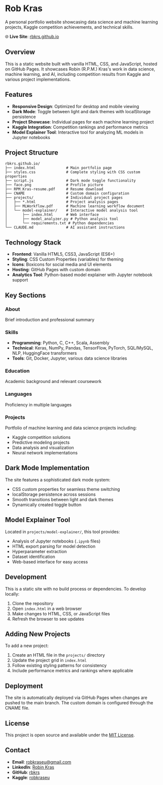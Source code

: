 # Rob Kras

A personal portfolio website showcasing data science and machine learning projects, Kaggle competition achievements, and technical skills.

🌐 **Live Site**: [rbkrs.github.io](https://rbkrs.github.io)

## Overview

This is a static website built with vanilla HTML, CSS, and JavaScript, hosted on GitHub Pages. It showcases Robin (R.P.M.) Kras's work in data science, machine learning, and AI, including competition results from Kaggle and various project implementations.

## Features

- **Responsive Design**: Optimized for desktop and mobile viewing
- **Dark Mode**: Toggle between light and dark themes with localStorage persistence
- **Project Showcase**: Individual pages for each machine learning project
- **Kaggle Integration**: Competition rankings and performance metrics
- **Model Explainer Tool**: Interactive tool for analyzing ML models in Jupyter notebooks

## Project Structure

```
rbkrs.github.io/
├── index.html              # Main portfolio page
├── styles.css              # Complete styling with CSS custom properties
├── script.js               # Dark mode toggle functionality
├── face.png                # Profile picture
├── RPM_Kras-resume.pdf     # Resume download
├── CNAME                   # Custom domain configuration
├── projects/               # Individual project pages
│   ├── *.html              # Project analysis pages
│   ├── MLWorkflow.pdf      # Machine learning workflow document
│   └── model-explainer/    # Interactive model analysis tool
│       ├── index.html      # Web interface
│       ├── model_analyzer.py # Python analysis tool
│       └── requirements.txt # Python dependencies
└── CLAUDE.md               # AI assistant instructions
```

## Technology Stack

- **Frontend**: Vanilla HTML5, CSS3, JavaScript (ES6+)
- **Styling**: CSS Custom Properties (variables) for theming
- **Icons**: Boxicons for social media and UI elements
- **Hosting**: GitHub Pages with custom domain
- **Analytics Tool**: Python-based model explainer with Jupyter notebook support

## Key Sections

### About
Brief introduction and professional summary

### Skills
- **Programming**: Python, C, C++, Scala, Assembly
- **Technical**: Keras, NumPy, Pandas, TensorFlow, PyTorch, SQL/MySQL, NLP, HuggingFace transformers
- **Tools**: Git, Docker, Jupyter, various data science libraries

### Education
Academic background and relevant coursework

### Languages
Proficiency in multiple languages

### Projects
Portfolio of machine learning and data science projects including:
- Kaggle competition solutions
- Predictive modeling projects
- Data analysis and visualization
- Neural network implementations

## Dark Mode Implementation

The site features a sophisticated dark mode system:
- CSS custom properties for seamless theme switching
- localStorage persistence across sessions
- Smooth transitions between light and dark themes
- Dynamically created toggle button

## Model Explainer Tool

Located in `projects/model-explainer/`, this tool provides:
- Analysis of Jupyter notebooks (`.ipynb` files)
- HTML export parsing for model detection
- Hyperparameter extraction
- Dataset identification
- Web-based interface for easy access

## Development

This is a static site with no build process or dependencies. To develop locally:

1. Clone the repository
2. Open `index.html` in a web browser
3. Make changes to HTML, CSS, or JavaScript files
4. Refresh the browser to see updates

## Adding New Projects

To add a new project:
1. Create an HTML file in the `projects/` directory
2. Update the project grid in `index.html`
3. Follow existing styling patterns for consistency
4. Include performance metrics and rankings where applicable

## Deployment

The site is automatically deployed via GitHub Pages when changes are pushed to the main branch. The custom domain is configured through the CNAME file.

## License

This project is open source and available under the [MIT License](LICENSE).

## Contact

- **Email**: robkraseu@gmail.com
- **LinkedIn**: [Robin Kras](https://www.linkedin.com/in/robin-r-p-m-kras-8b4bb31bb/)
- **GitHub**: [rbkrs](https://github.com/rbkrs)
- **Kaggle**: [robkraseu](https://www.kaggle.com/robkraseu)
